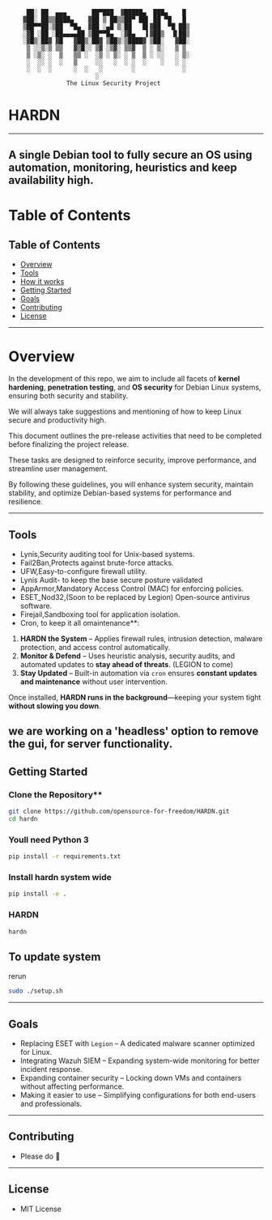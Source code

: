          ██░ ██  ▄▄▄       ██▀███  ▓█████▄  ███▄    █ 
        ▓██░ ██▒▒████▄    ▓██ ▒ ██▒▒██▀ ██▌ ██ ▀█   █ 
        ▒██▀▀██░▒██  ▀█▄  ▓██ ░▄█ ▒░██   █▌▓██  ▀█ ██▒
        ░▓█ ░██ ░██▄▄▄▄██ ▒██▀▀█▄  ░▓█▄   ▌▓██▒  ▐▌██▒
        ░▓█▒░██▓ ▓█   ▓██▒░██▓ ▒██▒░▒████▓ ▒██░   ▓██░
         ▒ ░░▒░▒ ▒▒   ▓▒█░░ ▒▓ ░▒▓░ ▒▒▓  ▒ ░ ▒░   ▒ ▒ 
         ▒ ░▒░ ░  ▒   ▒▒ ░  ░▒ ░ ▒░ ░ ▒  ▒ ░ ░░   ░ ▒░
         ░  ░░ ░  ░   ▒     ░░   ░  ░ ░  ░    ░   ░ ░ 
         ░  ░  ░      ░  ░   ░        ░             ░ 
                            ░                 
                    The Linux Security Project
   


# HARDN
---
A single **Debian** tool to fully secure an OS using  automation, monitoring, heuristics and keep availability high.
---
# Table of Contents
## Table of Contents
- [Overview](##Overview)
- [Tools](##Tools)
- [How it works](##How_it_Works)
- [Getting Started](##Getting_Started)
- [Goals](##Goals)
- [Contributing](#contributing)
- [License](#license)
---
# **Overview**  

In the development of this repo, we aim to include all facets of **kernel hardening**, **penetration testing**, and **OS security** for Debian Linux systems, ensuring both security and stability.

We will always take suggestions and mentioning of how to keep Linux secure and productivity high. 

This document outlines the pre-release activities that need to be completed before finalizing the project release.

These tasks are designed to reinforce security, improve performance, and streamline user management.

By following these guidelines, you will enhance system security, maintain stability, and optimize Debian-based systems for performance and resilience.

---

## Tools

- Lynis,Security auditing tool for Unix-based systems.
- Fail2Ban,Protects against brute-force attacks.
- UFW,Easy-to-configure firewall utility.
- Lynis Audit- to keep the base secure posture validated
- AppArmor,Mandatory Access Control (MAC) for enforcing policies.
- ESET_Nod32,(Soon to be replaced by Legion) Open-source antivirus software.
- Firejail,Sandboxing tool for application isolation.
- Cron, to keep it all omaintenance**:  

1. **HARDN the System** – Applies firewall rules, intrusion detection, malware protection, and access control automatically.  
2. **Monitor & Defend** – Uses heuristic analysis, security audits, and automated updates to **stay ahead of threats**.  (LEGION to come)
3. **Stay Updated** – Built-in automation via `cron` ensures **constant updates and maintenance** without user intervention.  

Once installed, **HARDN runs in the background**—keeping your system tight **without slowing you down**.

we are working on a 'headless' option to remove the gui, for server functionality. 
---

## **Getting Started**  

### Clone the Repository**  
```bash
git clone https://github.com/opensource-for-freedom/HARDN.git
cd hardn
```
### Youll need Python 3 
```bash
pip install -r requirements.txt
```
### Install hardn system wide
```bash
pip install -e .
```
### HARDN
```bash
hardn
```
## To update system
rerun
```bash
sudo ./setup.sh
```
---
## Goals
- Replacing ESET with `Legion` – A dedicated malware scanner optimized for Linux.
- Integrating Wazuh SIEM – Expanding system-wide monitoring for better incident response.
- Expanding container security – Locking down VMs and containers without affecting performance.
- Making it easier to use – Simplifying configurations for both end-users and professionals.
---
## Contributing
- Please do 🙂
---

## License

- MIT License